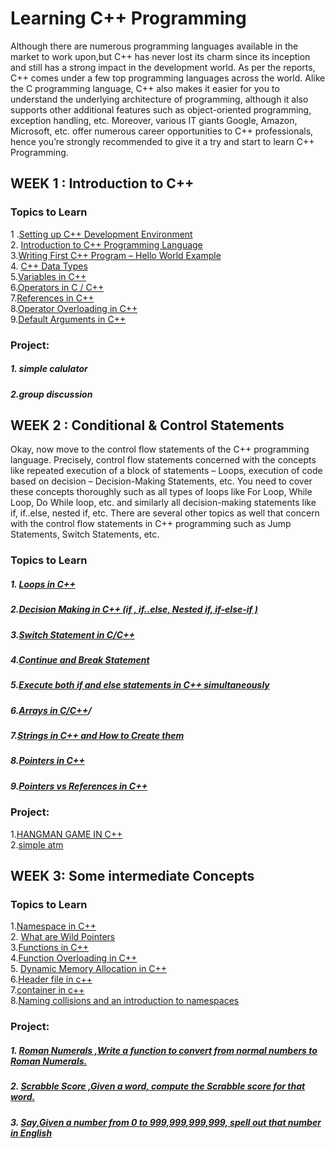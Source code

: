 
# Learning C++ Programming  

Although there are numerous programming languages available in the market to work upon,but C++ has never lost its charm since its inception and still has a strong impact in the development world. As per the reports, C++ comes under a few top programming languages across the world. Alike the C programming language, C++ also makes it easier for you to understand the underlying architecture of programming, although it also supports other additional features such as object-oriented programming, exception handling, etc. Moreover, various IT giants Google, Amazon, Microsoft, etc. offer numerous career opportunities to C++ professionals, hence you’re strongly recommended to give it a try and start to learn C++ Programming. 




## WEEK 1 : Introduction to C++  
### Topics to Learn

1 .[Setting up C++ Development Environment]() \
2. [Introduction to C++ Programming Language]() \
3.[Writing First C++ Program – Hello World Example]() \
4. [C++ Data Types]()\
5.[Variables in C++]()\
6.[Operators in C / C++]()\
7.[References in C++]()\
8.[Operator Overloading in C++]()\
9.[Default Arguments in C++]()

### Project:
##### 1. simple calulator
##### 2.group discussion



## WEEK 2 :   Conditional & Control Statements
Okay, now move to the control flow statements of the C++ programming language. Precisely, control flow statements concerned with the concepts like repeated execution of a block of statements – Loops, execution of code based on decision – Decision-Making Statements, etc. You need to cover these concepts thoroughly such as all types of loops like For Loop, While Loop, Do While loop, etc. and similarly all decision-making statements like if, if..else, nested if, etc. There are several other topics as well that concern with the control flow statements in C++ programming such as Jump Statements, Switch Statements, etc.
### Topics to Learn
##### 1. [Loops in C++]() 
##### 2.[Decision Making in C++ (if , if..else, Nested if, if-else-if )]()
##### 3.[Switch Statement in C/C++]()
##### 4.[Continue and Break Statement]()
##### 5.[Execute both if and else statements in C++ simultaneously]()
##### 6.[Arrays in C/C++]()/
##### 7.[Strings in C++ and How to Create them]() 
##### 8.[Pointers in C++ ]()
##### 9.[Pointers vs References in C++]()


### Project:
1.[HANGMAN GAME IN C++]()\
2.[simple atm ]()







## WEEK 3: Some intermediate Concepts
### Topics to Learn
1.[Namespace in C++]()\
2. [What are Wild Pointers]()\
3.[Functions in C++]()\
4.[Function Overloading in C++]()\
5. [Dynamic Memory Allocation in C++]()\
6.[Header file in c++]()\
7.[container in c++]()\
8.[Naming collisions and an introduction to namespaces]()

### Project:
##### 1. [Roman Numerals ,Write a function to convert from normal numbers to Roman Numerals.]()
#####  2. [Scrabble Score ,Given a word, compute the Scrabble score for that word.]()
#####  3. [Say,Given a number from 0 to 999,999,999,999, spell out that number in English]()
